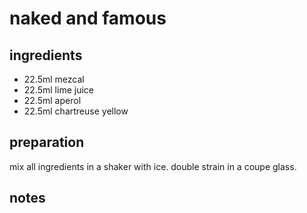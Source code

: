 # naked and famous

## ingredients

- 22.5ml mezcal
- 22.5ml lime juice
- 22.5ml aperol
- 22.5ml chartreuse yellow

## preparation

mix all ingredients in a shaker with ice. double strain in a coupe glass.

## notes

